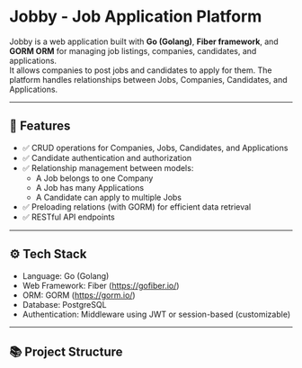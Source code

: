 
# Jobby - Job Application Platform

Jobby is a web application built with **Go (Golang)**, **Fiber framework**, and **GORM ORM** for managing job listings, companies, candidates, and applications.  
It allows companies to post jobs and candidates to apply for them. The platform handles relationships between Jobs, Companies, Candidates, and Applications.

---

## 🚀 Features

- ✅ CRUD operations for Companies, Jobs, Candidates, and Applications  
- ✅ Candidate authentication and authorization  
- ✅ Relationship management between models:
  - A Job belongs to one Company  
  - A Job has many Applications  
  - A Candidate can apply to multiple Jobs  
- ✅ Preloading relations (with GORM) for efficient data retrieval  
- ✅ RESTful API endpoints  

---

## ⚙️ Tech Stack

- Language: Go (Golang)  
- Web Framework: Fiber (https://gofiber.io/)  
- ORM: GORM (https://gorm.io/)  
- Database: PostgreSQL  
- Authentication: Middleware using JWT or session-based (customizable)  

---

## 📚 Project Structure

